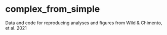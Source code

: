 # complex_from_simple
Data and code for reproducing analyses and figures from Wild &amp; Chimento, et al. 2021
